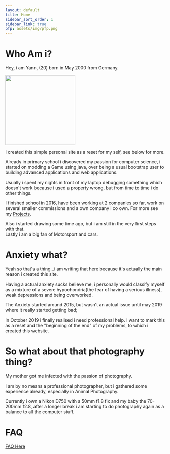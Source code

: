 ```yaml
---
layout: default
title: Home
sidebar_sort_order: 1
sidebar_link: true
pfp: assets/img/pfp.png
---
```

# Who Am i?
Hey, i am Yann, (20) born in May 2000 from Germany.

<img src="{{ page.pfp }}" style="height: 220px;width: auto;" />

I created this simple personal site as a reset for my self, see below for more.

Already in primary school i discovered my passion for computer science, i started on modding a Game using java, over being a usual bootstrap user to building advanced applications and web applications.

Usually i spent my nights in front of my laptop debugging something which doesn't work because i used a property wrong, but from time to time i do other things.

I finished school in 2016, have been working at 2 companies so far, work on several smaller commissions and a own company i co own. For more see my [Projects](/projects).

Also i started drawing some time ago, but i am still in the very first steps with that.<br/>
Lastly i am a big fan of Motorsport and cars.

# Anxiety what?
Yeah so that's a thing...i am writing that here because it's actually the main reason i created this site.

Having a actual anxiety sucks believe me, i personally would classify myself as a mixture of a severe hypochondria(the fear of having a serious illness), weak depressions and being overworked.

The Anxiety started around 2015, but wasn't an actual issue until may 2019 where it really started getting bad;

In October 2019 i finally realised i need professional help. I want to mark this as a reset and the "beginning of the end" of my problems, to which i created this website.

# So what about that photography thing?
My mother got me infected with the passion of photography.

I am by no means a professional photographer, but i gathered some experience already, especially in Animal Photography.

Currently i own a Nikon D750 with a 50mm f1.8 fix and my baby the 70-200mm f2.8, after a longer break i am starting to do photography again as a balance to all the computer stuff.
# FAQ
[FAQ Here](/faq)
